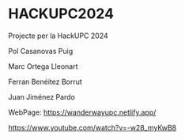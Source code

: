 # HACKUPC2024


Projecte per la HackUPC 2024

Pol Casanovas Puig

Marc Ortega Lleonart

Ferran Benéitez Borrut

Juan Jiménez Pardo

WebPage: https://wanderwayupc.netlify.app/

https://www.youtube.com/watch?v=-w28_myKwB8
